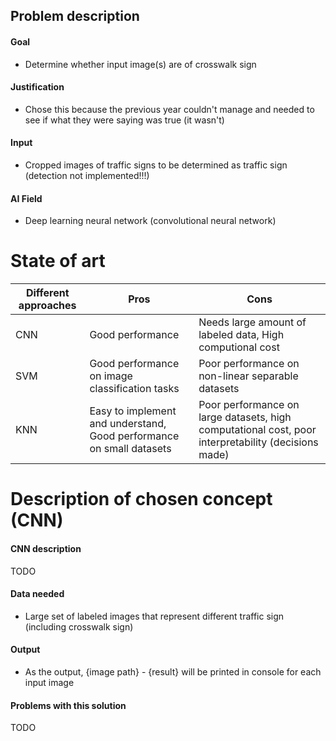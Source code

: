## Problem description
#### Goal
- Determine whether input image(s) are of crosswalk sign
#### Justification
- Chose this because the previous year couldn't manage and needed to see if what they were saying was true (it wasn't)
#### Input
- Cropped images of traffic signs to be determined as traffic sign (detection not implemented!!!)
#### AI Field
- Deep learning neural network (convolutional neural network)

# State of art
| Different approaches | Pros                                                                 | Cons                                                                                                |
| -------------------- | -------------------------------------------------------------------- | --------------------------------------------------------------------------------------------------- |
| CNN                  | Good performance                                                     | Needs large amount of labeled data, High computional cost                                           |
| SVM                  | Good performance on image classification tasks                       | Poor performance on non-linear separable datasets                                                   |
| KNN                  | Easy to implement and understand, Good performance on small datasets | Poor performance on large datasets, high computational cost, poor interpretability (decisions made) |

# Description of chosen concept (CNN)
#### CNN description
TODO

#### Data needed
- Large set of labeled images that represent different traffic sign (including crosswalk sign)

#### Output
- As the output, {image path} - {result} will be printed in console for each input image


#### Problems with this solution
TODO
